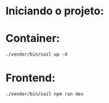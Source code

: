 # Iniciando o projeto:

# Container:
    ./vendor/bin/sail up -d 

# Frontend:
    ./vendor/bin/sail npm run dev
